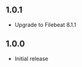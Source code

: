 <!-- https://developers.home-assistant.io/docs/add-ons/presentation#keeping-a-changelog -->

## 1.0.1

- Upgrade to Filebeat 8.1.1

## 1.0.0

- Initial release
